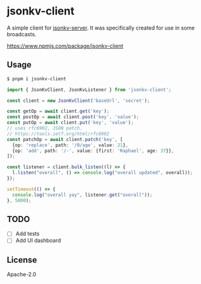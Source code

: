 # jsonkv-client
A simple client for [jsonkv-server](https://github.com/ilsubyeega/jsonkv-server). 
It was specifically created for use in some broadcasts.

https://www.npmjs.com/package/jsonkv-client

## Usage
```bash
$ pnpm i jsonkv-client
```
```ts
import { JsonKvClient, JsonKvListener } from 'jsonkv-client';

const client = new JsonKvClient('baseUrl', 'secret');

const getOp = await client.get('key');
const postOp = await client.post('key', 'value');
const putOp = await client.put('key', 'value');
// uses rfc6902, JSON patch.
// https://tools.ietf.org/html/rfc6902
const patchOp = await client.patch('key', [
  {op: 'replace', path: '/0/age', value: 21},
  {op: 'add', path: '/-', value: {first: 'Raphael', age: 37}},
]);

const listener = client.bulk_listen((l) => {
  l.listen("overall", () => console.log("overall updated", overall));
});

setTimeout(() => {
  console.log("overall yay", listener.get("overall"));
}, 5000);
```

## TODO
- [ ] Add tests
- [ ] Add UI dashboard

## License
Apache-2.0